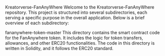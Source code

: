 Kreatorverse-FanAnyWhere
Welcome to the Kreatorverse-FanAnyWhere repository. This project is structured into several subdirectories, each serving a specific purpose in the overall application. Below is a brief overview of each subdirectory:

fananywhere-token-master
This directory contains the smart contract code for the FanAnywhere token. It includes the logic for token transfers, allowances, and other ERC20 functionalities. The code in this directory is written in Solidity, and it follows the ERC20 standard.

